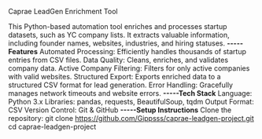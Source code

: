 Caprae LeadGen Enrichment Tool

This Python-based automation tool enriches and processes startup datasets, such as YC company lists. It extracts valuable information, including founder names, websites, industries, and hiring statuses. 
**-----Features**
Automated Processing: Efficiently handles thousands of startup entries from CSV files.
Data Quality: Cleans, enriches, and validates company data.
Active Company Filtering: Filters for only active companies with valid websites.
Structured Export: Exports enriched data to a structured CSV format for lead generation.
Error Handling: Gracefully manages network timeouts and website errors.
**-----Tech Stack**
Language: Python 3.x
Libraries: pandas, requests, BeautifulSoup, tqdm
Output Format: CSV
Version Control: Git & GitHub
**-----Setup Instructions**
Clone the repository:
git clone https://github.com/Gippsss/caprae-leadgen-project.git
cd caprae-leadgen-project
